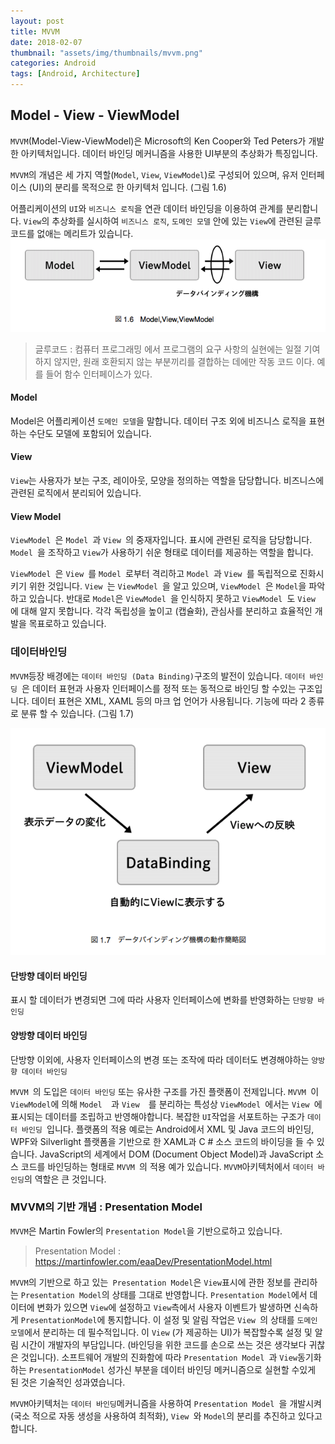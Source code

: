 ```yaml
---
layout: post
title: MVVM
date: 2018-02-07
thumbnail: "assets/img/thumbnails/mvvm.png"  
categories: Android
tags: [Android, Architecture]
---
```


## Model - View - ViewModel

`MVVM`(Model-View-ViewModel)은 Microsoft의 Ken Cooper와 Ted Peters가 개발한 아키텍처입니다.
데이터 바인딩 메커니즘을 사용한 UI부분의 추상화가 특징입니다.

`MVVM`의 개념은 세 가지 역할(`Model`, `View`, `ViewModel`)로 구성되어 있으며, 유저 인터페이스 (UI)의 분리를 목적으로 한 아키텍처 입니다. (그림 1.6)

어플리케이션의 `UI`와 `비즈니스 로직`을 연관 데이터 바인딩을 이용하여 관계를 분리합니다. 
`View`의 추상화를 실시하여 `비즈니스 로직`, `도메인 모델` 안에 있는  `View`에 관련된 글루 코드를 없애는 메리트가 있습니다.
![그림_1.6](/assets/img/architecture-pattern/image_1.6.png)

> 글루코드 : 컴퓨터 프로그래밍 에서 프로그램의 요구 사항의 실현에는 일절 기여하지 않지만, 원래 호환되지 않는 부분끼리를 결합하는 데에만 작동 코드 이다. 예를 들어 함수 인터페이스가 있다.



#### Model

Model은 어플리케이션 `도메인 모델`을 말합니다. 데이터 구조 외에 비즈니스 로직을 표현하는 수단도 모델에 포함되어 있습니다.

#### View

`View`는 사용자가 보는 구조, 레이아웃, 모양을 정의하는 역할을 담당합니다. 비즈니스에 관련된 로직에서 분리되어 있습니다.

#### View Model

`ViewModel `은 `Model `과 `View `의 중재자입니다. 표시에 관련된 로직을 담당합니다.
`Model `을 조작하고 `View`가 사용하기 쉬운 형태로 데이터를 제공하는 역할을 합니다.



`ViewModel `은 `View `를 `Model `로부터 격리하고 `Model `과 `View `를 독립적으로 진화시키기 위한 것입니다. 
`View `는 `ViewModel `을 알고 있으며, `ViewModel `은 `Model`을 파악하고 있습니다. 
반대로 `Model`은 `ViewModel `을 인식하지 못하고 `ViewModel `도 `View `에 대해 알지 못합니다. 
각각 독립성을 높이고 (캡슐화), 관심사를 분리하고 효율적인 개발을 목표로하고 있습니다.



### 데이터바인딩

`MVVM`등장 배경에는 `데이터 바인딩 (Data Binding)`구조의 발전이 있습니다.
`데이터 바인딩 `은 데이터 표현과 사용자 인터페이스를 정적 또는 동적으로 바인딩 할 수있는 구조입니다.
데이터 표현은 XML, XAML 등의 마크 업 언어가 사용됩니다. 기능에 따라 2 종류로 분류 할 수 있습니다. (그림 1.7)

![그림_1.7](/assets/img/architecture-pattern/image_1.7.png)



#### 단방향 데이터 바인딩

표시 할 데이터가 변경되면 그에 따라 사용자 인터페이스에 변화를 반영화하는 `단방향 바인딩`



#### 양방향 데이터 바인딩

단방향 이외에, 사용자 인터페이스의 변경 또는 조작에 따라 데이터도 변경해야하는 `양방향 데이터 바인딩`



`MVVM `의 도입은 `데이터 바인딩` 또는 유사한 구조를 가진 플랫폼이 전제입니다. 
`MVVM `이 `ViewModel`에 의해 `Model  `과 `View  `를 분리하는 특성상 
`ViewModel `에서는 `View `에 표시되는 데이터를 조립하고 반영해야합니다.
복잡한 `UI`작업을 서포트하는 구조가 `데이터 바인딩 `입니다.
플랫폼의 적용 예로는 Android에서 XML 및 Java 코드의 바인딩, WPF와 Silverlight 플랫폼을 기반으로 한 XAML과 C # 소스 코드의 바이딩을 들 수 있습니다. JavaScript의 세계에서 DOM (Document Object Model)과 JavaScript 소스 코드를 바인딩하는 형태로 `MVVM `의 적용 예가 있습니다.
`MVVM`아키텍처에서 `데이터 바인딩`의 역할은 큰 것입니다.



### MVVM의 기반 개념 : Presentation Model

`MVVM`은 Martin Fowler의 `Presentation Model`을 기반으로하고 있습니다.			

> Presentation Model : https://martinfowler.com/eaaDev/PresentationModel.html

`MVVM`의 기반으로 하고 있는` Presentation Model`은 `View`표시에 관한 정보를 관리하는
`Presentation Model`의 상태를 그대로 반영합니다. 
`Presentation Model`에서 데이터에 변화가 있으면 `View`에 설정하고 `View`측에서 사용자 이벤트가 발생하면 신속하게 `PresentationModel`에 통지합니다.
이 설정 및 알림 작업은 `View `의 상태를 `도메인 모델`에서 분리하는 데 필수적입니다.
이 `View` (가 제공하는 UI)가 복잡할수록 설정 및 알림 시간이 개발자의 부담입니다.
(바인딩을 위한 코드를 손으로 쓰는 것은 생각보다 귀찮은 것입니다).
소프트웨어 개발의 진화함에 따라 `Presentation Model `과 `View`동기화하는 `PresentationModel` 성가신 부분을 데이터 바인딩 메커니즘으로 실현할 수있게 된 것은 기술적인 성과였습니다.

`MVVM`아키텍처는 `데이터 바인딩`메커니즘을 사용하여 `Presentation Model `을 개발시켜 (국소 적으로 자동 생성을 사용하여 최적화), `View `와 `Model`의 분리를 추진하고 있다고 합니다.

